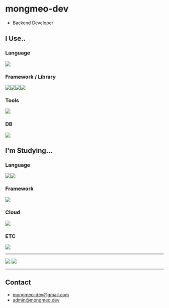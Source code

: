 # mongmeo-dev

* Backend Developer

## I Use..

### Language

<img src="https://img.shields.io/badge/JAVA-007396?style=for-the-badge&logo=Java&logoColor=white">

### Framework / Library

<img src="https://img.shields.io/badge/Spring Framework-6DB33F?style=for-the-badge&logo=spring&logoColor=white"><img src="https://img.shields.io/badge/Spring Boot-6DB33F?style=for-the-badge&logo=spring boot&logoColor=white"><img src="https://img.shields.io/badge/Spring Security-6DB33F?style=for-the-badge&logo=spring security&logoColor=white"><img src="https://img.shields.io/badge/Hibernate-59666C?style=for-the-badge&logo=Hibernate&logoColor=white">

### Tools

<img src="https://img.shields.io/badge/IntelliJ IDEA-000000?style=for-the-badge&logo=intellij idea&logoColor=white">

### DB

<img src="https://img.shields.io/badge/MySQL-4479A1?style=for-the-badge&logo=mysql&logoColor=white">

## I'm Studying...

### Language

<img src="https://img.shields.io/badge/Kotlin-7f52ff?style=for-the-badge&logo=kotlin&logoColor=white"><img src="https://img.shields.io/badge/Dart-0175C2?style=for-the-badge&logo=Dart&logoColor=white">

### Framework

<img src="https://img.shields.io/badge/Flutter-02569B?style=for-the-badge&logo=Flutter&logoColor=white">



### Cloud

<img src="https://img.shields.io/badge/AWS-232F3E?style=for-the-badge&logo=amazon AWS&logoColor=white">

### ETC

<img src="https://img.shields.io/badge/Apache Kafka-231F26?style=for-the-badge&logo=Apache Kafka&logoColor=white">

---

<img src="https://github-readme-stats.vercel.app/api/top-langs/?username=mongmeo-dev"/> <img src="https://github-readme-stats.vercel.app/api?username=mongmeo-dev"/>



---

## Contact

* mongmeo-dev@gmail.com
* admin@mongmeo.dev
